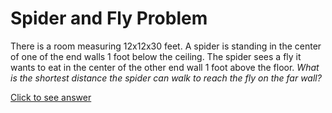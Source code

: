 # Spider and Fly Problem

There is a room measuring 12x12x30 feet. A spider is standing in the center of 
one of the end walls 1 foot below the ceiling. The spider sees a fly it wants 
to eat in the center of the other end wall 1 foot above the floor. *What is the 
shortest distance the spider can walk to reach the fly on the far wall?*

[Click to see answer](../answers/spider_and_fly_answer.md)
